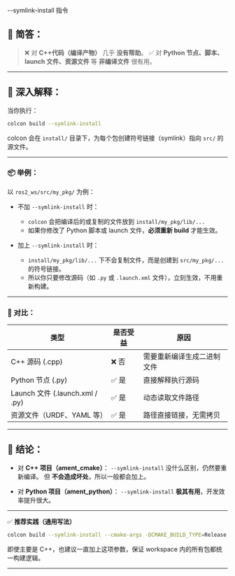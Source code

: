  --symlink-install 指令
## 🧩 简答：

> ❌ 对 **C++代码（编译产物）** 几乎 **没有帮助**。
> ✅ 对 **Python 节点、脚本、launch 文件、资源文件** 等 **非编译文件** 很有用。

---

## 🧠 深入解释：

当你执行：

```bash
colcon build --symlink-install
```

colcon 会在 `install/` 目录下，为每个包创建符号链接（symlink）指向 `src/` 的源文件。

---

### 📦 举例：

以 `ros2_ws/src/my_pkg/` 为例：

* 不加 `--symlink-install` 时：

  * `colcon` 会把编译后的或复制的文件放到 `install/my_pkg/lib/...`
  * 如果你修改了 Python 脚本或 launch 文件，**必须重新 build** 才能生效。

* 加上 `--symlink-install` 时：

  * `install/my_pkg/lib/...` 下不会复制文件，而是创建到 `src/my_pkg/...` 的符号链接。
  * 所以你只要修改源码（如 `.py` 或 `.launch.xml` 文件），立刻生效，不用重新构建。

---

### 🔧 对比：

| 类型                            | 是否受益 | 原因            |
| ----------------------------- | ---- | ------------- |
| C++ 源码 (.cpp)                 | ❌ 否  | 需要重新编译生成二进制文件 |
| Python 节点 (.py)               | ✅ 是  | 直接解释执行源码      |
| Launch 文件 (.launch.xml / .py) | ✅ 是  | 动态读取文件路径      |
| 资源文件（URDF、YAML 等）             | ✅ 是  | 路径直接链接，无需拷贝   |

---

## 🧱 结论：

* 对 **C++ 项目（ament_cmake）**：
  `--symlink-install` 没什么区别，仍然要重新编译。
  但 **不会造成坏处**，所以一般都会加上。

* 对 **Python 项目（ament_python）**：
  `--symlink-install` **极其有用**，开发效率提升很大。

---

✅ **推荐实践（通用写法）**

```bash
colcon build --symlink-install --cmake-args -DCMAKE_BUILD_TYPE=Release
```

即使主要是 C++，也建议一直加上这项参数，保证 workspace 内的所有包都统一构建逻辑。

---
